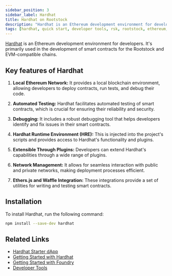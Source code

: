 ```yaml
---
sidebar_position: 3
sidebar_label: Hardhat
title: Hardhat on Rootstock
description: "Hardhat is an Ethereum development environment for developers. It's primarily used in the development of smart contracts for the Rootstock and EVM-compatible chains." 
tags: [hardhat, quick start, developer tools, rsk, rootstock, ethereum, dApps, smart contracts]
---
```


[Hardhat](https://hardhat.org/docs) is an Ethereum development environment for developers. It's primarily used in the development of smart contracts for the Rootstock and EVM-compatible chains. 

## Key features of Hardhat

1. **Local Ethereum Network:** It provides a local blockchain environment, allowing developers to deploy contracts, run tests, and debug their code.

2. **Automated Testing:** Hardhat facilitates automated testing of smart contracts, which is crucial for ensuring their reliability and security.

3. **Debugging:** It includes a robust debugging tool that helps developers identify and fix issues in their smart contracts.

4. **Hardhat Runtime Environment (HRE):** This is injected into the project's scripts and provides access to Hardhat's functionality and plugins.

5. **Extensible Through Plugins:** Developers can extend Hardhat's capabilities through a wide range of plugins.

6. **Network Management:** It allows for seamless interaction with public and private networks, making deployment processes efficient.

7. **Ethers.js and Waffle Integration:** These integrations provide a set of utilities for writing and testing smart contracts.

## Installation

To install Hardhat, run the following command:

```bash
npm install --save-dev hardhat
```

## Related Links
- [Hardhat Starter dApp](/developers/quickstart/hardhat/)
- [Getting Started with Hardhat](/developers/smart-contracts/hardhat/)
- [Getting Started with Foundry](/developers/smart-contracts/foundry/)
- [Developer Tools](/dev-tools/)
